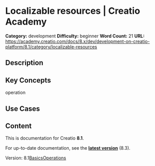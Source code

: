 # Localizable resources | Creatio Academy

**Category:** development **Difficulty:** beginner **Word Count:** 21 **URL:**
https://academy.creatio.com/docs/8.x/dev/development-on-creatio-platform/8.1/category/localizable-resources

## Description

## Key Concepts

operation

## Use Cases

## Content

This is documentation for Creatio **8.1**.

For up-to-date documentation, see the
**[latest version](/docs/8.x/dev/development-on-creatio-platform/category/localizable-resources)**
(8.3).

Version:
8.1[Basics](/docs/8.x/dev/development-on-creatio-platform/8.1/back-end-development/localizable-resources/overview)[Operations](/docs/8.x/dev/development-on-creatio-platform/8.1/category/operations)
